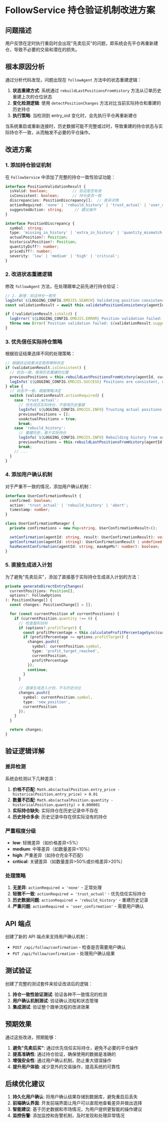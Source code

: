 # FollowService 持仓验证机制改进方案

## 问题描述

用户反馈在定时执行重启时会出现"先卖后买"的问题，即系统会先平仓再重新建仓，导致不必要的交易和潜在的损失。

## 根本原因分析

通过分析代码发现，问题出现在 `followAgent` 方法中的状态重建逻辑：

1. **状态重建方式**: 系统通过 `rebuildLastPositionsFromHistory` 方法从订单历史重建上次的仓位状态
2. **变化检测逻辑**: 使用 `detectPositionChanges` 方法对比当前实际持仓和重建的历史持仓
3. **执行策略**: 当检测到 entry_oid 变化时，会先执行平仓再重新建仓

当系统重启或重新连接时，历史数据可能不完整或过时，导致重建的持仓状态与实际持仓不一致，从而触发不必要的平仓操作。

## 改进方案

### 1. 添加持仓验证机制

在 `FollowService` 中添加了完整的持仓一致性验证功能：

```typescript
interface PositionValidationResult {
  isValid: boolean;           // 验证是否有效
  isConsistent: boolean;      // 持仓是否一致
  discrepancies: PositionDiscrepancy[];  // 差异详情
  actionRequired: 'none' | 'rebuild_history' | 'trust_actual' | 'user_confirmation';  // 需要的操作
  suggestedAction: string;     // 建议操作
}

interface PositionDiscrepancy {
  symbol: string;
  type: 'missing_in_history' | 'extra_in_history' | 'quantity_mismatch' | 'price_mismatch';
  actualPosition?: Position;
  historicalPosition?: Position;
  quantityDiff?: number;
  priceDiff?: number;
  severity: 'low' | 'medium' | 'high' | 'critical';
}
```

### 2. 改进状态重建逻辑

修改 `followAgent` 方法，在处理跟单之前先进行持仓验证：

```typescript
// 2. 新增：验证持仓一致性
logInfo(`${LOGGING_CONFIG.EMOJIS.SEARCH} Validating position consistency before processing`);
const validationResult = await this.validatePositionConsistency(agentId, currentPositions);

if (!validationResult.isValid) {
  logError(`${LOGGING_CONFIG.EMOJIS.ERROR} Position validation failed: ${validationResult.suggestedAction}`);
  throw new Error(`Position validation failed: ${validationResult.suggestedAction}`);
}
```

### 3. 优先信任实际持仓策略

根据验证结果选择不同的处理策略：

```typescript
// 根据验证结果决定使用哪种状态
if (validationResult.isConsistent) {
  // 状态一致，使用历史重建的位置
  previousPositions = this.rebuildLastPositionsFromHistory(agentId, currentPositions);
  logInfo(`${LOGGING_CONFIG.EMOJIS.SUCCESS} Positions are consistent, using historical data`);
} else {
  // 状态不一致，根据策略决定
  switch (validationResult.actionRequired) {
    case 'trust_actual':
      // 优先信任实际持仓，不使用历史重建
      logInfo(`${LOGGING_CONFIG.EMOJIS.INFO} Trusting actual positions, treating all as new`);
      previousPositions = [];
      useActualPositions = true;
      break;
    case 'rebuild_history':
      // 重建历史，基于实际持仓
      logInfo(`${LOGGING_CONFIG.EMOJIS.INFO} Rebuilding history from actual positions`);
      previousPositions = this.rebuildLastPositionsFromHistory(agentId, currentPositions);
      break;
    // ...
  }
}
```

### 4. 添加用户确认机制

对于严重不一致的情况，添加用户确认机制：

```typescript
interface UserConfirmationResult {
  confirmed: boolean;
  action: 'trust_actual' | 'rebuild_history' | 'abort';
  timestamp: number;
}

class UserConfirmationManager {
  private confirmations = new Map<string, UserConfirmationResult>();

  setConfirmation(agentId: string, result: UserConfirmationResult): void;
  getConfirmation(agentId: string): UserConfirmationResult | undefined;
  hasRecentConfirmation(agentId: string, maxAgeMs?: number): boolean;
}
```

### 5. 直接生成进入计划

为了避免"先卖后买"，添加了直接基于实际持仓生成进入计划的方法：

```typescript
private generateDirectEntryChanges(
  currentPositions: Position[],
  options?: FollowOptions
): PositionChange[] {
  const changes: PositionChange[] = [];

  for (const currentPosition of currentPositions) {
    if (currentPosition.quantity !== 0) {
      // 检查盈利目标
      if (options?.profitTarget) {
        const profitPercentage = this.calculateProfitPercentageSync(currentPosition);
        if (profitPercentage >= options.profitTarget) {
          changes.push({
            symbol: currentPosition.symbol,
            type: 'profit_target_reached',
            currentPosition,
            profitPercentage
          });
          continue;
        }
      }

      // 直接生成进入计划，不与历史对比
      changes.push({
        symbol: currentPosition.symbol,
        type: 'new_position',
        currentPosition
      });
    }
  }

  return changes;
}
```

## 验证逻辑详解

### 差异检测

系统会检测以下几种差异：

1. **价格不匹配**: `Math.abs(actualPosition.entry_price - historicalPosition.entry_price) > 0.01`
2. **数量不匹配**: `Math.abs(actualPosition.quantity - historicalPosition.quantity) > 0.000001`
3. **实际持仓缺失**: 实际持仓在历史记录中不存在
4. **历史持仓多余**: 历史记录中存在但实际没有的持仓

### 严重程度分级

- **low**: 轻微差异（如价格差异<5%）
- **medium**: 中等差异（如数量差异<10%）
- **high**: 严重差异（如持仓完全不匹配）
- **critical**: 关键差异（如数量差异>50%或价格差异>20%）

### 处理策略

1. **无差异**: `actionRequired = 'none'` - 正常处理
2. **轻微不一致**: `actionRequired = 'trust_actual'` - 优先信任实际持仓
3. **历史数据问题**: `actionRequired = 'rebuild_history'` - 重建历史记录
4. **严重问题**: `actionRequired = 'user_confirmation'` - 需要用户确认

## API 端点

创建了新的 API 端点来支持用户确认机制：

- `POST /api/follow/confirmation` - 检查是否需要用户确认
- `PUT /api/follow/confirmation` - 处理用户确认结果

## 测试验证

创建了完整的测试套件来验证改进后的逻辑：

1. **持仓一致性验证测试**: 验证各种不一致情况的检测
2. **用户确认机制测试**: 验证确认流程和状态管理
3. **集成测试**: 验证整个跟单流程的改进效果

## 预期效果

通过这些改进，预期能够：

1. **避免"先卖后买"**: 通过优先信任实际持仓，避免不必要的平仓操作
2. **提高准确性**: 通过持仓验证，确保使用的数据是准确的
3. **增强安全性**: 通过用户确认机制，防止重大错误操作
4. **提升用户体验**: 减少意外的交易操作，提高系统的可靠性

## 后续优化建议

1. **持久化用户确认**: 将用户确认结果存储到数据库，避免重启后丢失
2. **前端确认界面**: 开发前端界面让用户可以直观地查看差异并做出选择
3. **智能建议**: 基于历史数据和市场情况，为用户提供更智能的操作建议
4. **监控告警**: 添加监控和告警机制，及时发现和处理异常情况